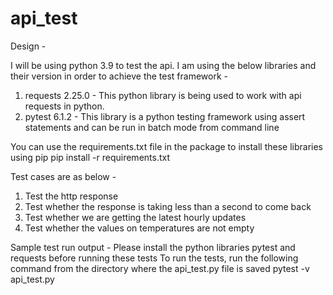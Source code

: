 # api_test
Design -

I will be using python 3.9 to test the api. I am using the below libraries and their version in order to achieve the test framework -
1. requests 2.25.0 - This python library is being used to work with api requests in python.
2. pytest 6.1.2 - This library is a python testing framework using assert statements and can be run in batch mode from command line 

You can use the requirements.txt file in the package to install these libraries using pip 
pip install -r requirements.txt 

Test cases are as below -
1. Test the http response
2. Test whether the response is taking less than a second to come back
3. Test whether we are getting the latest hourly updates
4. Test whether the values on temperatures are not empty 	

Sample test run output -
Please install the python libraries pytest and requests before running these tests
To run the tests, run the following command from the directory where the api_test.py file is saved 
pytest -v api_test.py
